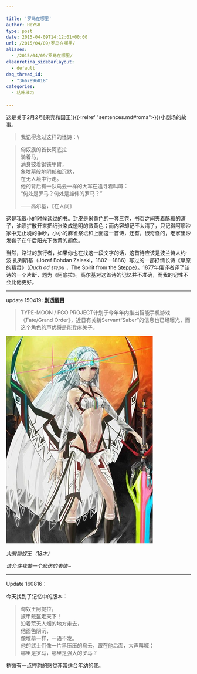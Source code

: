 ```yaml
---

title: '罗马在哪里'
author: HeYSH
type: post
date: 2015-04-09T14:12:01+00:00
url: /2015/04/09/罗马在哪里/
aliases:
  - /2015/04/09/罗马在哪里/
cleanretina_sidebarlayout:
  - default
dsq_thread_id:
  - "3667896818"
categories:
  - 枯叶堆内

---
```

这是关于2月2号[果壳和国王]({{<relref "sentences.md#roma">}})小剧场的故事。


> 我记得念过这样的怪诗：\

> 匈奴族的首长阿底拉\
> 骑着马，\
> 满身披着钢铁甲胄，\
> 象坟墓般地阴郁和沉默，\
> 在无人境中行走。\
> 他的背后有一队乌云一样的大军在追寻着叫喊：\
> “何处是罗马？何处是雄伟的罗马？”
>
> ——高尔基，《在人间》



这是我很小的时候读过的书。封皮是米黄色的一套三卷，书页之间夹着酥糖的渣子，油渍扩散开来把纸张染成透明的微黄色；而内容却记不太清了，只记得阿廖沙家中无止境的争吵，小小的麻雀祭坛和上面这一首诗，还有，很奇怪的，老家里沙发套子在午后阳光下微黄的颜色。


当然，路过的旅行者，如果你也在找这一段文字的话，这首诗应该是波兰诗人约·波·扎列斯基（Józef Bohdan Zaleski，1802—1886）写过的一部抒情长诗《草原的精灵》（*Duch od stepu* ，The Spirit from the [Steppe](http://en.wikipedia.org/wiki/Steppe "Steppe")）。1877年俄译者译了该诗的一个片断，题为《阿底拉》。高尔基对这首诗的记忆并不准确，而我的记性不会比他更好。 

------------------------------------------------------------------------



update 150419: **剧透醒目**



> TYPE-MOON / FGO PROJECT计划于今年年内推出智能手机游戏《Fate/Grand
> Order》，近日有关新Servant“Saber”的信息也已经曝光，而这个角色的声优将是能登麻美子。


![大胸之王，阿提拉 from 《Fate/Grand Order》](/阿提拉.jpg)


*大~~胸~~匈奴王（18才）*

*请允许我做一个悲伤的表情\~*

------------------------------------------------------------------------

Update 160816：

今天找到了记忆中的版本：

> 匈奴王阿提拉，\
> 披甲戴盔走天下！\
> 沿着荒无人烟的地方走去，\
> 他面色阴沉，\
> 像坟墓一样，一语不发。\
> 他的武士们像一片黑压压的乌云，跟在他后面，大声叫喊：\
> 哪里是罗马，哪里是强大的罗马？

稍微有一点押韵的感觉非常适合年幼的我。

